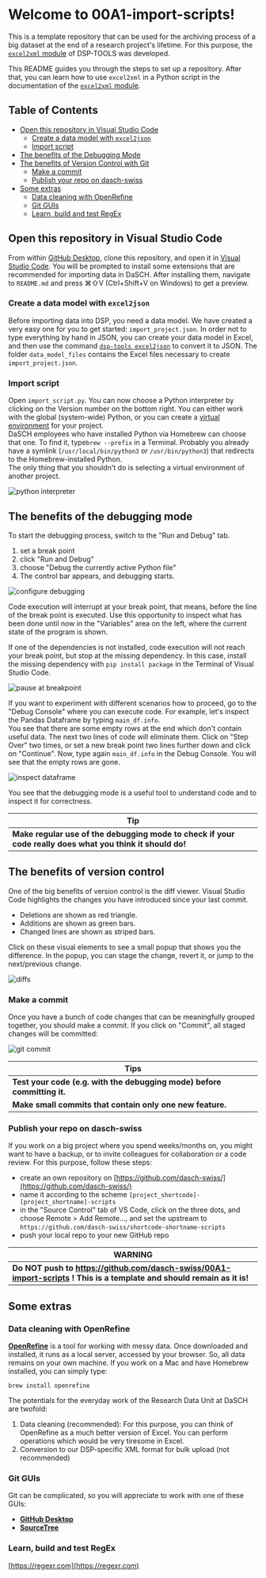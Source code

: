 # Welcome to 00A1-import-scripts!

This is a template repository 
that can be used for the archiving process of a big dataset 
at the end of a research project's lifetime. 
For this purpose, 
the [`excel2xml` module](https://docs.dasch.swiss/latest/DSP-TOOLS/excel2xml-module) 
of DSP-TOOLS was developed. 

This README guides you through the steps to set up a repository. 
After that, you can learn how to use `excel2xml` in a Python script
in the documentation of the [`excel2xml` module](https://docs.dasch.swiss/latest/DSP-TOOLS/excel2xml-module).

## Table of Contents

- [Open this repository in Visual Studio Code](#open-this-repository-in-visual-studio-code)
   - [Create a data model with `excel2json`](#create-a-data-model-with-excel2json)
   - [Import script](#import-script)
- [The benefits of the Debugging Mode](#the-benefits-of-the-debugging-mode)
- [The benefits of Version Control with Git](#the-benefits-of-version-control)
   - [Make a commit](#make-a-commit)
   - [Publish your repo on dasch-swiss](#publish-your-repo-on-dasch-swiss)
- [Some extras](#some-extras)
   - [Data cleaning with OpenRefine](#data-cleaning-with-openrefine)
   - [Git GUIs](#git-guis)
   - [Learn, build and test RegEx](#learn-build-and-test-regex)



## Open this repository in Visual Studio Code

From within [GitHub Desktop](https://desktop.github.com/), clone this repository, and open it in [Visual Studio 
Code](https://code.visualstudio.com/download). You will be prompted to install some extensions that are recommended for 
importing data in DaSCH. After installing them, navigate to `README.md` and press ⌘⇧V (Ctrl+Shift+V on Windows) to get a 
preview.  



### Create a data model with `excel2json`

Before importing data into DSP, you need a data model. We have created a very easy one for you to get started: 
`import_project.json`. In order not to type everything by hand in JSON, you can create your data model in Excel, and 
then use the command [`dsp-tools excel2json`](https://docs.dasch.swiss/latest/DSP-TOOLS/cli-commands/#excel2json)
to convert it to JSON. The folder `data_model_files` contains the Excel files necessary to create `import_project.json`.


### Import script

Open `import_script.py`. You can now choose a Python interpreter by clicking on the Version number on the bottom right.
You can either work with the global (system-wide) Python, or you can create a 
[virtual environment](https://python.land/virtual-environments) for your project.  
DaSCH employees who have installed Python via Homebrew can choose that one. 
To find it, type`brew --prefix` in a Terminal. 
Probably you already have a symlink (`/usr/local/bin/python3` or `/usr/bin/python3`) 
that redirects to the Homebrew-installed Python.  
The only thing that you shouldn't do is selecting a virtual environment of another project.

![python interpreter](assets/python-interpreter.png)



## The benefits of the debugging mode

To start the debugging process, switch to the "Run and Debug" tab.

1. set a break point
2. click "Run and Debug"
3. choose "Debug the currently active Python file"
4. The control bar appears, and debugging starts.

![configure debugging](assets/configure-debugging.png)

Code execution will interrupt at your break point, that means, before the line of the break point is executed. Use 
this opportunity to inspect what has been done until now in the "Variables" area on the left, where the current state of
the program is shown.  

If one of the dependencies is not installed, code execution will not reach your break point, but stop at the missing
dependency. In this case, install the missing dependency with `pip install package` in the Terminal of Visual Studio 
Code.

![pause at breakpoint](assets/pause-at-breakpoint.png)

If you want to experiment with different scenarios how to proceed, go to the "Debug Console" where you can execute 
code. For example, let's inspect the Pandas Dataframe by typing `main_df.info`.  
You see that there are some empty rows at the end which don't contain useful data. The next two lines of code will 
eliminate them. Click on "Step Over" two times, or set a new break point two lines further down and click on "Continue".
Now, type again `main_df.info` in the Debug Console. You will see that the empty rows are gone.  

![inspect dataframe](assets/inspect-dataframe.png)


You see that the debugging mode is a useful tool to understand code and to inspect it for correctness. 

| **Tip**                                                                                                   |
|-----------------------------------------------------------------------------------------------------------|
| **Make regular use of the debugging mode to check if your code really does what you think it should do!** | 



## The benefits of version control

One of the big benefits of version control is the diff viewer. Visual Studio Code highlights the changes you have 
introduced since your last commit. 

- Deletions are shown as red triangle.
- Additions are shown as green bars.
- Changed lines are shown as striped bars.

Click on these visual elements to see a small popup that shows you the difference. In the popup, you can stage the 
change, revert it, or jump to the next/previous change.

![diffs](assets/diffs.png)



### Make a commit

Once you have a bunch of code changes that can be meaningfully grouped together, you should make a commit. 
If you click on "Commit", all staged changes will be committed:

![git commit](assets/git-commit.png)

| **Tips**                                                                |
|-------------------------------------------------------------------------|
| **Test your code (e.g. with the debugging mode) before committing it.** | 
| **Make small commits that contain only one new feature.**               | 



### Publish your repo on dasch-swiss

If you work on a big project where you spend weeks/months on, you might want to have a backup, or to invite colleagues for 
collaboration or a code review. For this purpose, follow these steps:

- create an own repository on [https://github.com/dasch-swiss/](https://github.com/dasch-swiss/)
- name it according to the scheme `[project_shortcode]-[project_shortname]-scripts`
- in the "Source Control" tab of VS Code, click on the three dots, and choose Remote > Add Remote..., and set the upstream to `https://github.com/dasch-swiss/shortcode-shortname-scripts`
- push your local repo to your new GitHub repo

| **WARNING**                                                                                                            |
|------------------------------------------------------------------------------------------------------------------------|
| **Do NOT push to https://github.com/dasch-swiss/00A1-import-scripts ! This is a template and should remain as it is!** | 



## Some extras

### Data cleaning with OpenRefine

[**OpenRefine**](https://openrefine.org/) is a tool for working with messy data. Once downloaded and installed, it runs 
as a local server, accessed by your browser. So, all data remains on your own machine. If you work on a Mac and have 
Homebrew installed, you can simply type: 
```
brew install openrefine
```

The potentials for the everyday work of the Research Data Unit at DaSCH are twofold:
1. Data cleaning (recommended): For this purpose, you can think of OpenRefine as a much better version of Excel. You 
   can perform operations which would be very tiresome in Excel.
2. Conversion to our DSP-specific XML format for bulk upload (not recommended)


### Git GUIs

Git can be complicated, so you will appreciate to work with one of these GUIs:

 - [**GitHub Desktop**](https://desktop.github.com/)
 - [**SourceTree**](https://www.sourcetreeapp.com/)


### Learn, build and test RegEx

[https://regexr.com](https://regexr.com)
